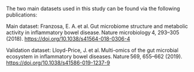 The two main datasets used in this study can be found via the following publications:

Main dataset: Franzosa, E. A. et al. Gut microbiome structure and metabolic activity in inflammatory bowel disease. Nature microbiology 4, 293–305 (2018). https://doi.org/10.1038/s41564-018-0306-4

Validation dataset: Lloyd-Price, J. et al. Multi-omics of the gut microbial ecosystem in inflammatory bowel diseases. Nature 569, 655–662 (2019). https://doi.org/10.1038/s41586-019-1237-9
